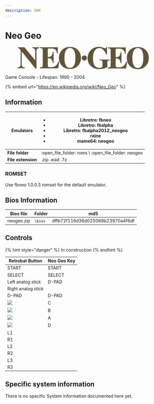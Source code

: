 ```yaml
---
description: SNK
---
```


# Neo Geo

<figure><img src="https://raw.githubusercontent.com/fabricecaruso/es-theme-carbon/5149a33eed46b2af638b06119397d4023b75131f/art/logos/neogeo.svg" alt=""><figcaption></figcaption></figure>

Game Console - Lifespan: 1990 - 2004

{% embed url="https://en.wikipedia.org/wiki/Neo_Geo" %}

## Information

| **Emulators**      | <ul><li>Libretro: fbneo</li><li>Libretro: fbalpha</li><li>Libretro: fbalpha2012_neogeo</li><li>raine</li><li>mame64: neogeo</li></ul> |
| ------------------ | ------------------------------------------------------------------------------------------------------------------------------------- |
| **File folder**    | :open\_file\_folder: roms \ :open\_file\_folder: neogeo                                                                               |
| **File extension** | .zip .wad .7z                                                                                                                         |

### ROMSET&#x20;

Use fbneo 1.0.0.3 romset for the default emulator.

## Bios Information

| Bios file  | Folder  | md5                              |
| ---------- | ------- | -------------------------------- |
| neogeo.zip | `\bios` | dffb72f116d36d025068b23970a4f6df |

## Controls

{% hint style="danger" %}
In construction
{% endhint %}

| Retrobat Button                                       | Neo Geo Key |
| ----------------------------------------------------- | ----------- |
| START                                                 | START       |
| SELECT                                                | SELECT      |
| Left analog stick                                     | D-PAD       |
| Right analog stick                                    |             |
| D-PAD                                                 | D-PAD       |
| ![](<../../../.gitbook/assets/image (2) (1) (1).png>) | C           |
| ![](<../../../.gitbook/assets/image (1) (2) (1).png>) | B           |
| ![](<../../../.gitbook/assets/image (4) (1).png>)     | A           |
| ![](<../../../.gitbook/assets/image (3) (1) (2).png>) | D           |
| L1                                                    |             |
| R1                                                    |             |
| L2                                                    |             |
| R2                                                    |             |
| L3                                                    |             |
| R3                                                    |             |

## Specific system information

There is no specific System information documented here yet.
